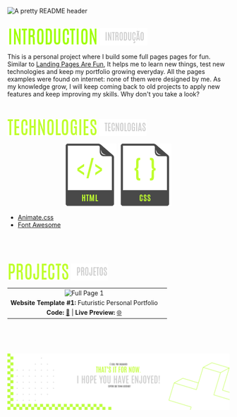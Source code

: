 ![A pretty README header](./1-futuristic-personal-portfolio/assets/Readme-files/Readme-Header.png)
<br />
<br />

![Introduction](https://github.com/malunaridev/MalunariDev/blob/master/assets/Readme-Introduction.png?raw=true) ![Introdução](https://github.com/malunaridev/MalunariDev/blob/master/assets/Readme-Introducao.png?raw=true)


This is a personal project where I build some full pages pages for fun. Similar to [Landing Pages Are Fun](https://github.com/malunaridev/Landing-Pages-Are-Fun), It helps me to learn new things, test new technologies and keep my portfolio growing everyday. All the pages examples were found on internet: none of them were designed by me. As my knowledge grow, I will keep coming back to old projects to apply new features and keep improving my skills. Why don't you take a look?
<br />
<br />
<br />

![Technologies used](https://github.com/malunaridev/MalunariDev/blob/master/assets/Readme-Technologies.png?raw=true) ![Tecnologias utilizadas](https://github.com/malunaridev/MalunariDev/blob/master/assets/Readme-Tecnologias.png?raw=true)

<p align="center">
  <img src="https://github.com/malunaridev/MalunariDev/blob/master/assets/Tech-HTML.png?raw=true">
  <img src="https://github.com/malunaridev/MalunariDev/blob/master/assets/Tech-CSS.png?raw=true">
  <img src="">
</p>

- [Animate.css](https://animate.style/)
- [Font Awesome](https://fontawesome.com/)

<br />
<br />
<br />

![Projects](https://github.com/malunaridev/MalunariDev/blob/master/assets/Readme-Projects.png?raw=true) ![Projetos](https://github.com/malunaridev/MalunariDev/blob/master/assets/Readme-Projetos.png?raw=true)


|         |             |    
| :-------------:|:-------------:|
| ![Full Page 1](./1-futuristic-personal-portfolio/assets/Readme-files/Readme-Mockup.png) |  |
| **Website Template #1:** Futuristic Personal Portfolio   |   
| **Code:** [📄](https://github.com/malunaridev/Full-Pages-Are-Also-Fun/tree/master/futuristic-personal-portfolio) \| **Live Preview:** [🌐](https://fpaaf-futuristic-personal-portfolio.vercel.app/) | 

<br />
<br />
<br />

![A pretty README footer](https://github.com/malunaridev/MalunariDev/blob/master/assets/Readme-Footer.png?raw=true)